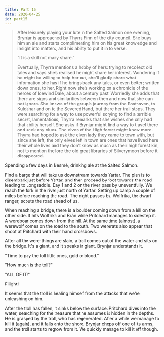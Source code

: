 ```yaml
---
title: Part 15
date: 2020-04-25
id: part15
---
```


> After leisurely playing your lute in the Salted Salmon one evening, Brynjar is approached by Thyrra Finn of the city council.
> She buys him an ale and starts complimenting him on his great knowledge and insight into matters, and his ability to put it in to verse.
>
> “It is a skill not many share.”
>
> Eventually, Thyrra mentions a hobby of hers: trying to recollect old tales and says she’s realised he might share her interest.
> Wondering if he might be willing to help her out, she’ll gladly share what information she has if he brings back any tales, or even better; written down ones, to her.
> Right now she’s working on a chronicle of the heroes of Icewind Dale, about a century past.
> Worriedly she adds that there are signs and similarities between then and now that she can not ignore.
> She knows of the group’s journey from the Easthaven, to Kuldahar and on to the Severed Hand, but there her trail stops.
> They were searching for a way to use powerful scrying to find a terrible secret, lamentatious, Thyrra remarks that she wishes she only had that ability herself.
> She asks if Brynjar might find a way to travel there and seek any clues.
> The elves of the High forest might know more.
> Thyrra had hoped to ask the elven lady they came to town with, but since she left, the only elves left in town are ones that have lived here their whole lives and they don’t know as much as their high forest kin, not to mention the lore the old great libraries of Silverymoon before it disappeared.

Spending a few days in Nesmé, drinking ale at the Salted Salmon.

Find a barge that will take us downstream towards Yartar.
The plan is to disembark just before Yartar, and then proceed by foot towards the road leading to Longsaddle.
Day 1 and 2 on the river pass by uneventfully.
We reach the fork in the river just north of Yartar.
Setting up camp a couple of miles before reaching the road.
The night passes by.
Wolfrika, the dwarf ranger, scouts the road ahead of us.

When reaching a bridge, there is a boulder coming down from a hill on the other side.
It hits Wolfrika and Brân while Pritchard manages to sidestep it.
A wereboar comes down from the hill.
At the same time (almost), a werewolf comes on the road to the south.
Two wererats also appear that shoot at Pritchard with their hand crossbows.

After all the were-things are slain, a troll comes out of the water and sits on the bridge.
It's a giant, and it speaks in giant.
Brynjar understands it.

"Time to pay the toll little ones, gold or blood."

"How much is the toll?"

"ALL OF IT!"

Fiiight!

It seems that the troll is healing himself from the attacks that we're unleashing on him.

After the troll has fallen, it sinks below the surface.
Pritchard dives into the water, searching for the treasure that he assumes is hidden in the depths.
He is grasped by the troll, who has regenerated.
After a while we manage to kill it (again), and it falls onto the shore.
Brynjar chops off one of its arms, and the troll starts to regrow from it.
We quickly manage to kill it off though.
